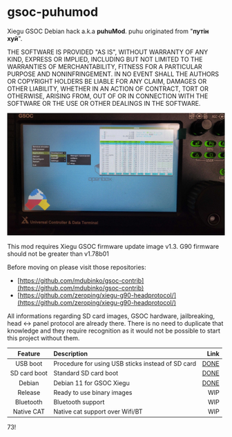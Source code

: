 # gsoc-puhumod

Xiegu GSOC Debian hack a.k.a **puhuMod**. puhu originated from "**путін хуй**".

THE SOFTWARE IS PROVIDED "AS IS", WITHOUT WARRANTY OF ANY KIND, EXPRESS OR 
IMPLIED, INCLUDING BUT NOT LIMITED TO THE WARRANTIES OF MERCHANTABILITY, FITNESS
 FOR A PARTICULAR PURPOSE AND NONINFRINGEMENT. IN NO EVENT SHALL THE AUTHORS OR 
COPYRIGHT HOLDERS BE LIABLE FOR ANY CLAIM, DAMAGES OR OTHER LIABILITY, WHETHER 
IN AN ACTION OF CONTRACT, TORT OR OTHERWISE, ARISING FROM, OUT OF OR IN 
CONNECTION WITH THE SOFTWARE OR THE USE OR OTHER DEALINGS IN THE SOFTWARE.

![GSOC screenshot](images/gsoc_puhu.jpg)

This mod requires Xiegu GSOC firmware update image v1.3. G90 firmware should not
 be greater than v1.78b01

Before moving on please visit those repositories: 

* [https://github.com/mdubinko/gsoc-contrib](https://github.com/mdubinko/gsoc-contrib)
* [https://github.com/zeroping/xiegu-g90-headprotocol/](https://github.com/zeroping/xiegu-g90-headprotocol/)

All informations regarding SD card images, GSOC hardware, jailbreaking, 
head <-> panel protocol are already there. There is no need to duplicate that 
knowledge and they require recognition as it would not be possible to start this 
project without them.

| Feature  | Description | Link |
|:--------:|:------------|-----:|
| USB boot | Procedure for using USB sticks instead of SD card | [DONE](usb_boot/)|
| SD card boot | Standard SD card boot | [DONE](sdcard_boot/)|
| Debian | Debian 11 for GSOC Xiegu | [DONE](debian/) |
| Release | Ready to use binary images  | WIP |
| Bluetooth | Bluetooth support  | WIP |
| Native CAT| Native cat support over Wifi/BT  | WIP |

73!
